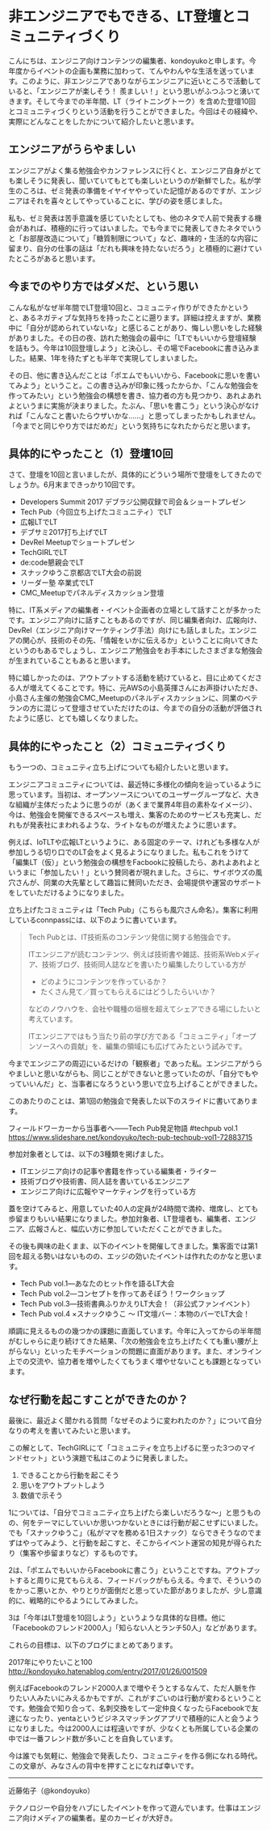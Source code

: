 # 非エンジニアでもできる、LT登壇とコミュニティづくり

こんにちは、エンジニア向けコンテンツの編集者、kondoyukoと申します。今年度からイベントの企画も業務に加わって、てんやわんやな生活を送っています。このように、非エンジニアでありながらエンジニアに近いところで活動していると、「エンジニアが楽しそう！ 羨ましい！」という思いがふつふつと湧いてきます。そして今までの半年間、LT（ライトニングトーク）を含めた登壇10回とコミュニティづくりという活動を行うことができました。今回はその経緯や、実際にどんなことをしたかについて紹介したいと思います。

## エンジニアがうらやましい

エンジニアがよく集る勉強会やカンファレンスに行くと、エンジニア自身がとても楽しそうに発表し、聞いていてもとても楽しいというのが新鮮でした。私が学生のころは、ゼミ発表の準備をイヤイヤやっていた記憶があるのですが、エンジニアはそれを喜々としてやっていることに、学びの姿を感じました。

私も、ゼミ発表は苦手意識を感じていたとしても、他のネタで人前で発表する機会があれば、積極的に行ってはいました。でも今までに発表してきたネタでいうと「お部屋改造について」「糖質制限について」など、趣味的・生活的な内容に留まり、自分の仕事の話は「だれも興味を持たないだろう」と積極的に避けていたところがあると思います。

## 今までのやり方ではダメだ、という思い

こんな私がなぜ半年間でLT登壇10回と、コミュニティ作りができたかというと、あるネガティブな気持ちを持ったことに遡ります。詳細は控えますが、業務中に「自分が認められていないな」と感じることがあり、悔しい思いをした経験がありました。その日の夜、訪れた勉強会の最中に「LTでもいいから登壇経験を詰もう。今年は10回登壇しよう」と決心し、その場でFacebookに書き込みました。結果、1年を待たずとも半年で実現してしまいました。

その日、他に書き込んだことは「ポエムでもいいから、Facebookに思いを書いてみよう」ということ。この書き込みが印象に残ったからか、「こんな勉強会を作ってみたい」という勉強会の構想を書き、協力者の方も見つかり、あれよあれよというまに実施が決まりました。たぶん、「思いを書こう」という決心がなければ「こんなこと書いたらウザいかな……」と思ってしまったかもしれません。「今までと同じやり方ではだめだ」という気持ちになれたからだと思います。

## 具体的にやったこと（1）登壇10回

さて、登壇を10回と言いましたが、具体的にどういう場所で登壇をしてきたのでしょうか。6月末まできっかり10回です。

- Developers Summit 2017 デブラジ公開収録で司会＆ショートプレゼン
- Tech Pub（今回立ち上げたコミュニティ）でLT
- 広報LTでLT
- デブサミ2017打ち上げでLT
- DevRel Meetupでショートプレゼン
- TechGIRLでLT
- de:code懇親会でLT
- スナックゆうこ京都店でLT大会の前説
- リーダー塾 卒業式でLT
- CMC_Meetupでパネルディスカッション登壇

特に、IT系メディアの編集者・イベント企画者の立場として話すことが多かったです。エンジニア向けに話すこともあるのですが、同じ編集者向け、広報向け、DevRel（エンジニア向けマーケティング手法）向けにも話しました。エンジニアの関心が、技術のその先、「情報をいかに伝えるか」ということに向いてきたというのもあるでしょうし、エンジニア勉強会をお手本にしたさまざまな勉強会が生まれていることもあると思います。

特に嬉しかったのは、アウトプットする活動を続けていると、目に止めてくださる人が増えてくることです。特に、元AWSの小島英揮さんにお声掛けいただき、小島さん主催の勉強会CMC_Meetupのパネルディスカッションに、同業のベテランの方に混じって登壇させていただけたのは、今までの自分の活動が評価されたように感じ、とても嬉しくなりました。

## 具体的にやったこと（2）コミュニティづくり

もう一つの、コミュニティ立ち上げについても紹介したいと思います。

エンジニアコミュニティについては、最近特に多様化の傾向を辿っているように思っています。当初は、オープンソースについてのユーザーグループなど、大きな組織が主体だったように思うのが（あくまで業界4年目の素朴なイメージ）、今は、勉強会を開催できるスペースも増え、集客のためのサービスも充実し、だれもが発表社にまわれるような、ライトなものが増えたように思います。

例えば、IoTLTや広報LTというように、ある固定のテーマ、けれども多様な人が参加しうる切り口でのLT会をよく見るようになりました。私もこれをうけて「編集LT（仮）」という勉強会の構想をFacbookに投稿したら、あれよあれよというまに「参加したい！」という賛同者が現れました。さらに、サイボウズの風穴さんが、同業の大先輩として趣旨に賛同いただき、会場提供や運営のサポートをしていただけるようになりました。

立ち上げたコミュニティは「Tech Pub」（こちらも風穴さん命名）。集客に利用しているconnpassには、以下のように書いています。

> Tech Pubとは、IT技術系のコンテンツ発信に関する勉強会です。
>
> ITエンジニアが読むコンテンツ、例えば技術書や雑誌、技術系Webメディア、技術ブログ、技術同人誌などを書いたり編集したりしている方が
>
> - どのようにコンテンツを作っているか？
> - たくさん見て／買ってもらえるにはどうしたらいいか？
>
> などのノウハウを、会社や職種の垣根を超えてシェアできる場にしたいと考えています。
>
> ITエンジニアではもう当たり前の学び方である「コミュニティ」「オープンソースへの貢献」を、編集の領域にも広げてみたという試みです。

今までエンジニアの周辺にいるだけの「観察者」であった私。エンジニアがうらやましいと思いながらも、同じことができないと思っていたのが、「自分でもやっていいんだ」と、当事者になろうという思いで立ち上げることができました。

このあたりのことは、第1回の勉強会で発表した以下のスライドに書いてあります。

フィールドワーカーから当事者へ――Tech Pub発足物語 #techpub vol.1
https://www.slideshare.net/kondoyuko/tech-pub-techpub-vol1-72883715

参加対象者としては、以下の3種類を掲げました。

- ITエンジニア向けの記事や書籍を作っている編集者・ライター
- 技術ブログや技術書、同人誌を書いているエンジニア
- エンジニア向けに広報やマーケティングを行っている方

蓋を空けてみると、用意していた40人の定員が24時間で満枠、増席し、とても歩留まりもいい結果になりました。参加対象者、LT登壇者も、編集者、エンジニア、広報さんと、幅広い方に参加していただくことができました。

その後も興味の赴くまま、以下のイベントを開催してきました。集客面では第1回を超える勢いはないものの、エッジの効いたイベントは作れたのかなと思います。

- Tech Pub vol.1―あなたのヒット作を語るLT大会
- Tech Pub vol.2―コンセプトを作ってあそぼう！ワークショップ
- Tech Pub vol.3―技術書典ふりかえりLT大会！（非公式ファンイベント）
- Tech Pub vol.4 ×スナックゆうこ ～ IT文壇バー：本物のバーでLT大会！

順調に見えるものの幾つかの課題に直面しています。今年に入ってからの半年間がむしゃらに走り続けてきた結果、「次の勉強会を立ち上げたくても重い腰が上がらない」といったモチベーションの問題に直面があります。また、オンライン上での交流や、協力者を増やしたくてもうまく増やせないことも課題となっています。

## なぜ行動を起こすことができたのか？

最後に、最近よく聞かれる質問「なぜそのように変われたのか？」について自分なりの考えを書いてみたいと思います。

この解として、TechGIRLにて「コミュニティを立ち上げるに至った3つのマインドセット」という演題で私はこのように発表しました。

1. できることから行動を起こそう
2. 思いをアウトプットしよう
3. 数値で示そう

1については、「自分でコミュニティ立ち上げたら楽しいだろうな～」と思うものの、何をテーマにしていいか思いつかないときには行動が起こせずにいました。でも「スナックゆうこ」（私がママを務める1日スナック）ならできそうなのでまずはやってみよう、と行動を起こすと、そこからイベント運営の知見が得られたり（集客や歩留まりなど）するものです。

2は、「ポエムでもいいからFacebookに書こう」ということですね。アウトプットすると周りに見てもらえる、フィードバックがもらえる。今まで、そういうのをかっこ悪いとか、やりとりが面倒だと思っていた節がありましたが、少し意識的に、戦略的にやるようにしてみました。

3は「今年はLT登壇を10回しよう」というような具体的な目標。他に「Facebookのフレンド2000人」「知らない人とランチ50人」などがあります。

これらの目標は、以下のブログにまとめてあります。

2017年にやりたいこと100
http://kondoyuko.hatenablog.com/entry/2017/01/26/001509

例えばFacebookのフレンド2000人まで増やそうとするなんて、ただ人脈を作りたい人みたいにみえるかもですが、これがすごいのは行動が変わるということです。勉強会で知り合って、名刺交換をして一定仲良くなったらFacebookで友達になったり、yentaというビジネスマッチングアプリで積極的に人と会うようになりました。今は2000人には程遠いですが、少なくとも所属している企業の中では一番フレンド数が多いことを自負しています。

今は誰でも気軽に、勉強会で発表したり、コミュニティを作る側になれる時代。この文章が、みなさんの背中を押すことになれば幸いです。


---
近藤佑子（@kondoyuko）

テクノロジーや自分をハブにしたイベントを作って遊んでいます。仕事はエンジニア向けメディアの編集者。星のカービィが大好き。
